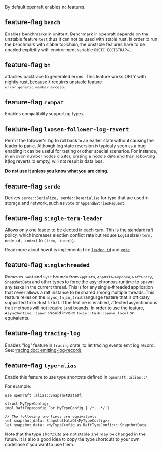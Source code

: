 
By default openraft enables no features.

## feature-flag `bench`

Enables benchmarks in unittest. Benchmark in openraft depends on the unstable feature
`test` thus it can not be used with stable rust. In order to run the benchmark with stable
toolchain, the unstable features have to be enabled explicitly with environment variable
`RUSTC_BOOTSTRAP=1`.

## feature-flag `bt`

attaches backtrace to generated errors.
This feature works ONLY with nightly rust, because it requires unstable feature `error_generic_member_access`.

## feature-flag `compat`

Enables compatibility supporting types.

## feature-flag `loosen-follower-log-revert`

Permit the follower's log to roll back to an earlier state without causing the leader to panic.
Although log state reversion is typically seen as a bug, enabling it can be useful for testing or other special scenarios.
For instance, in an even number nodes cluster,
erasing a node's data and then rebooting it(log reverts to empty) will not result in data loss.

**Do not use it unless you know what you are doing**.

## feature-flag `serde`

Derives `serde::Serialize, serde::Deserialize` for type that are used
in storage and network, such as `Vote` or `AppendEntriesRequest`.

## feature-flag `single-term-leader`

Allows only one leader to be elected in each `term`.
This is the standard raft policy, which increases election conflict rate
but reduce `LogId` size(`(term, node_id, index)` to `(term, index)`).

Read more about how it is implemented in:
[`leader_id`](crate::docs::data::leader_id)
and [`vote`](crate::docs::data::vote).

## feature-flag `singlethreaded`

Removes `Send` and `Sync` bounds from `AppData`, `AppDataResponse`, `RaftEntry`, `SnapshotData`
and other types to force the  asynchronous runtime to spawn any tasks in the current thread.
This is for any single-threaded application that never allows a raft instance to be shared among multiple threads.
This feature relies on the `async_fn_in_trait` language feature that is officially supported from Rust 1.75.0.
If the feature is enabled, affected asynchronous trait methods will not require `Send` bounds.
In order to use the feature, `AsyncRuntime::spawn` should invoke `tokio::task::spawn_local` or equivalents.


## feature-flag `tracing-log`

Enables "log" feature in `tracing` crate, to let tracing events
emit log record.
See: [tracing doc: emitting-log-records](https://docs.rs/tracing/latest/tracing/#emitting-log-records)


[`RaftNetwork::full_snapshot()`]: crate::network::RaftNetwork::full_snapshot
[`RaftNetwork::install_snapshot()`]: crate::network::RaftNetwork::install_snapshot


## feature-flag `type-alias`

Enable this feature to use type shortcuts defined in `openraft::alias::*`

For example:
```rust,ignore
use openraft::alias::SnapshotDataOf;

struct MyTypeConfig;
impl RaftTypeconfig For MyTypeConfig { /*...*/ }

// The following two lines are equivalent:
let snapshot_data: SnapshotDataOf<MyTypeConfig>;
let snapshot_data: <MyTypeConfig as RaftTypeConfig>::SnapshotData;
```

Note that the type shortcuts are not stable and may be changed in the future.
It is also a good idea to copy the type shortcuts to your own codebase if you
want to use them.
